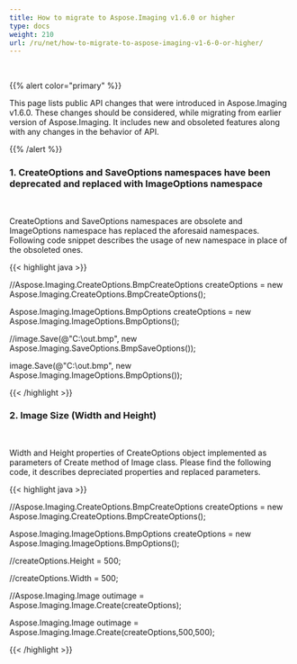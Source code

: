 ```yaml
---
title: How to migrate to Aspose.Imaging v1.6.0 or higher
type: docs
weight: 210
url: /ru/net/how-to-migrate-to-aspose-imaging-v1-6-0-or-higher/
---
```


﻿

{{% alert color="primary" %}} 

This page lists public API changes that were introduced in Aspose.Imaging v1.6.0. These changes should be considered, while migrating from earlier version of Aspose.Imaging. It includes new and obsoleted features along with any changes in the behavior of API.

{{% /alert %}} 
### **1. CreateOptions and SaveOptions namespaces have been deprecated and replaced with ImageOptions namespace**
﻿

CreateOptions and SaveOptions namespaces are obsolete and ImageOptions namespace has replaced the aforesaid namespaces. Following code snippet describes the usage of new namespace in place of the obsoleted ones.

{{< highlight java >}}

 //Aspose.Imaging.CreateOptions.BmpCreateOptions createOptions = new Aspose.Imaging.CreateOptions.BmpCreateOptions();

Aspose.Imaging.ImageOptions.BmpOptions createOptions = new Aspose.Imaging.ImageOptions.BmpOptions();

//image.Save(@"C:\out.bmp", new Aspose.Imaging.SaveOptions.BmpSaveOptions());

image.Save(@"C:\out.bmp", new Aspose.Imaging.ImageOptions.BmpOptions());


{{< /highlight >}}
### **2. Image Size (Width and Height)**
﻿

Width and Height properties of CreateOptions object implemented as parameters of Create method of Image class. Please find the following code, it describes depreciated properties and replaced parameters.

{{< highlight java >}}



//Aspose.Imaging.CreateOptions.BmpCreateOptions createOptions = new Aspose.Imaging.CreateOptions.BmpCreateOptions();

Aspose.Imaging.ImageOptions.BmpOptions createOptions = new Aspose.Imaging.ImageOptions.BmpOptions();

//createOptions.Height = 500;

//createOptions.Width = 500;

//Aspose.Imaging.Image outimage = Aspose.Imaging.Image.Create(createOptions);

Aspose.Imaging.Image outimage = Aspose.Imaging.Image.Create(createOptions,500,500);


{{< /highlight >}}
